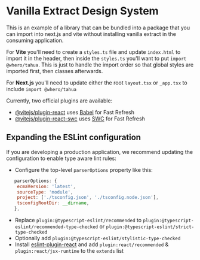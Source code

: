 # Vanilla Extract Design System

This is an example of a library that can be bundled into a package that you can import into next.js and vite without installing vanilla extract in the consuming application.

For **Vite** you'll need to create a `styles.ts` file and update `index.html` to import it in the header, then inside the `styles.ts` you'll want to put `import @whero/tahua`. This is just to handle the import order so that global styles are imported first, then classes afterwards.

For **Next.js** you'll need to update either the root `layout.tsx` or `_app.tsx` to include `import @whero/tahua`

Currently, two official plugins are available:

- [@vitejs/plugin-react](https://github.com/vitejs/vite-plugin-react/blob/main/packages/plugin-react/README.md) uses [Babel](https://babeljs.io/) for Fast Refresh
- [@vitejs/plugin-react-swc](https://github.com/vitejs/vite-plugin-react-swc) uses [SWC](https://swc.rs/) for Fast Refresh

## Expanding the ESLint configuration

If you are developing a production application, we recommend updating the configuration to enable type aware lint rules:

- Configure the top-level `parserOptions` property like this:

```js
   parserOptions: {
    ecmaVersion: 'latest',
    sourceType: 'module',
    project: ['./tsconfig.json', './tsconfig.node.json'],
    tsconfigRootDir: __dirname,
   },
```

- Replace `plugin:@typescript-eslint/recommended` to `plugin:@typescript-eslint/recommended-type-checked` or `plugin:@typescript-eslint/strict-type-checked`
- Optionally add `plugin:@typescript-eslint/stylistic-type-checked`
- Install [eslint-plugin-react](https://github.com/jsx-eslint/eslint-plugin-react) and add `plugin:react/recommended` & `plugin:react/jsx-runtime` to the `extends` list
